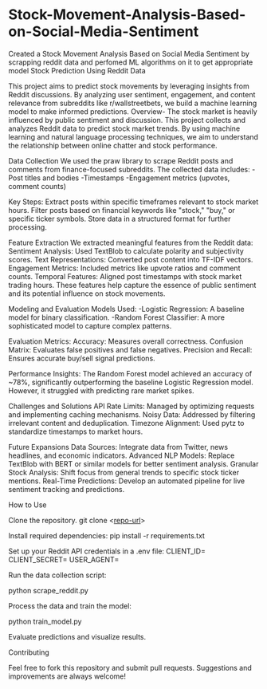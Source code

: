 # Stock-Movement-Analysis-Based-on-Social-Media-Sentiment
Created a Stock Movement Analysis Based on Social Media Sentiment by scrapping reddit data and perfomed ML algorithms on it to get appropriate model
Stock Prediction Using Reddit Data

This project aims to predict stock movements by leveraging insights from Reddit discussions. By analyzing user sentiment, engagement, and content relevance from subreddits like r/wallstreetbets, we build a machine learning model to make informed predictions.
Overview-
The stock market is heavily influenced by public sentiment and discussion. This project collects and analyzes Reddit data to predict stock market trends. By using machine learning and natural language processing techniques, we aim to understand the relationship between online chatter and stock performance.

Data Collection
We used the praw library to scrape Reddit posts and comments from finance-focused subreddits. The collected data includes:
-Post titles and bodies
-Timestamps
-Engagement metrics (upvotes, comment counts)

Key Steps:
Extract posts within specific timeframes relevant to stock market hours.
Filter posts based on financial keywords like "stock," "buy," or specific ticker symbols.
Store data in a structured format for further processing.

Feature Extraction
We extracted meaningful features from the Reddit data:
Sentiment Analysis: Used TextBlob to calculate polarity and subjectivity scores.
Text Representations: Converted post content into TF-IDF vectors.
Engagement Metrics: Included metrics like upvote ratios and comment counts.
Temporal Features: Aligned post timestamps with stock market trading hours.
These features help capture the essence of public sentiment and its potential influence on stock movements.

Modeling and Evaluation
Models Used:
-Logistic Regression: A baseline model for binary classification.
-Random Forest Classifier: A more sophisticated model to capture complex patterns.

Evaluation Metrics:
Accuracy: Measures overall correctness.
Confusion Matrix: Evaluates false positives and false negatives.
Precision and Recall: Ensures accurate buy/sell signal predictions.

Performance Insights:
The Random Forest model achieved an accuracy of ~78%, significantly outperforming the baseline Logistic Regression model. However, it struggled with predicting rare market spikes.

Challenges and Solutions
API Rate Limits: Managed by optimizing requests and implementing caching mechanisms.
Noisy Data: Addressed by filtering irrelevant content and deduplication.
Timezone Alignment: Used pytz to standardize timestamps to market hours.

Future Expansions
Data Sources: Integrate data from Twitter, news headlines, and economic indicators.
Advanced NLP Models: Replace TextBlob with BERT or similar models for better sentiment analysis.
Granular Stock Analysis: Shift focus from general trends to specific stock ticker mentions.
Real-Time Predictions: Develop an automated pipeline for live sentiment tracking and predictions.

How to Use

Clone the repository.
git clone <[repo-url](https://github.com/poonam-mk/Stock-Movement-Analysis-Based-on-Social-Media-Sentiment/tree/main)>

Install required dependencies:
pip install -r requirements.txt

Set up your Reddit API credentials in a .env file:
CLIENT_ID=<your-client-id>
CLIENT_SECRET=<your-client-secret>
USER_AGENT=<your-user-agent>

Run the data collection script:

python scrape_reddit.py




Process the data and train the model:

python train_model.py

Evaluate predictions and visualize results.

Contributing

Feel free to fork this repository and submit pull requests. Suggestions and improvements are always welcome!
